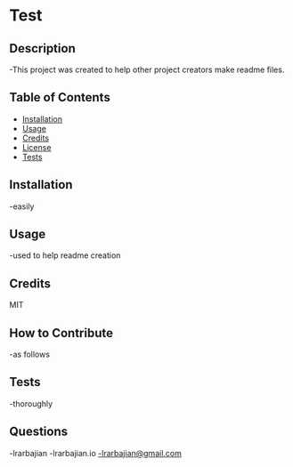 # Test
  
  ## Description
  
  -This project was created to help other project creators make readme files.
  
  ## Table of Contents 
  
  - [Installation](#installation)
  - [Usage](#usage)
  - [Credits](#credits)
  - [License](#license)
  - [Tests](#tests)
  
  ## Installation
  
  -easily
  
  ## Usage
  
  -used to help readme creation
  
  ## Credits
  
  MIT
  
  ## How to Contribute
  
  -as follows
  
  ## Tests
  
  -thoroughly

  ## Questions

  -lrarbajian
  -lrarbajian.io
  -lrarbajian@gmail.com

  
  